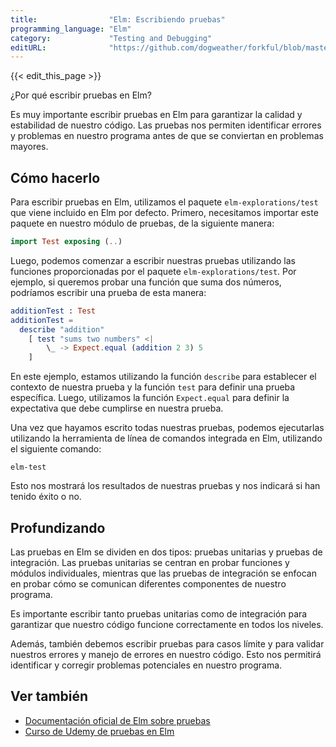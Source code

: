 ```yaml
---
title:                "Elm: Escribiendo pruebas"
programming_language: "Elm"
category:             "Testing and Debugging"
editURL:              "https://github.com/dogweather/forkful/blob/master/content/es/elm/writing-tests.md"
---
```


{{< edit_this_page >}}

¿Por qué escribir pruebas en Elm?

Es muy importante escribir pruebas en Elm para garantizar la calidad y estabilidad de nuestro código. Las pruebas nos permiten identificar errores y problemas en nuestro programa antes de que se conviertan en problemas mayores.

## Cómo hacerlo

Para escribir pruebas en Elm, utilizamos el paquete `elm-explorations/test` que viene incluido en Elm por defecto. Primero, necesitamos importar este paquete en nuestro módulo de pruebas, de la siguiente manera:

```Elm
import Test exposing (..)
```

Luego, podemos comenzar a escribir nuestras pruebas utilizando las funciones proporcionadas por el paquete `elm-explorations/test`. Por ejemplo, si queremos probar una función que suma dos números, podríamos escribir una prueba de esta manera:

```Elm
additionTest : Test
additionTest =
  describe "addition"
    [ test "sums two numbers" <|
        \_ -> Expect.equal (addition 2 3) 5
    ]
```

En este ejemplo, estamos utilizando la función `describe` para establecer el contexto de nuestra prueba y la función `test` para definir una prueba específica. Luego, utilizamos la función `Expect.equal` para definir la expectativa que debe cumplirse en nuestra prueba.

Una vez que hayamos escrito todas nuestras pruebas, podemos ejecutarlas utilizando la herramienta de línea de comandos integrada en Elm, utilizando el siguiente comando:

```
elm-test
```

Esto nos mostrará los resultados de nuestras pruebas y nos indicará si han tenido éxito o no.

## Profundizando

Las pruebas en Elm se dividen en dos tipos: pruebas unitarias y pruebas de integración. Las pruebas unitarias se centran en probar funciones y módulos individuales, mientras que las pruebas de integración se enfocan en probar cómo se comunican diferentes componentes de nuestro programa.

Es importante escribir tanto pruebas unitarias como de integración para garantizar que nuestro código funcione correctamente en todos los niveles.

Además, también debemos escribir pruebas para casos límite y para validar nuestros errores y manejo de errores en nuestro código. Esto nos permitirá identificar y corregir problemas potenciales en nuestro programa.

## Ver también

- [Documentación oficial de Elm sobre pruebas](https://guide.elm-lang.org/testing/)
- [Curso de Udemy de pruebas en Elm](https://www.udemy.com/course/testing-in-elm/?referralCode=DECC5136066F9A0701FA)